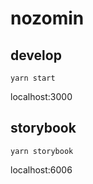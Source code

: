 # nozomin
## develop
```
yarn start
```
localhost:3000

## storybook
```
yarn storybook
```
localhost:6006
